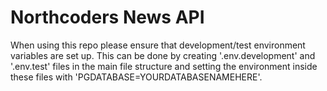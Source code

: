# Northcoders News API

When using this repo please ensure that development/test environment variables are set up. This can be done by creating '.env.development' and '.env.test' files in the main file structure and setting the environment inside these files with 'PGDATABASE=YOURDATABASENAMEHERE'.
